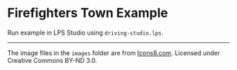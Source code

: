 # Firefighters Town Example

Run example in LPS Studio using `driving-studio.lps`.

---

The image files in the `images` folder are from [Icons8.com](https://icons8.com). Licensed under Creative Commons BY-ND 3.0.
